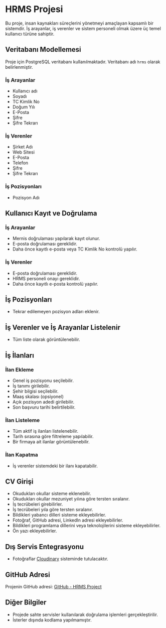 # HRMS Projesi

Bu proje, insan kaynakları süreçlerini yönetmeyi amaçlayan kapsamlı bir sistemdir. İş arayanlar, iş verenler ve sistem personeli olmak üzere üç temel kullanıcı türüne sahiptir.

## Veritabanı Modellemesi

Proje için PostgreSQL veritabanı kullanılmaktadır. Veritabanı adı `hrms` olarak belirlenmiştir.

### İş Arayanlar

- Kullanıcı adı
- Soyadı
- TC Kimlik No
- Doğum Yılı
- E-Posta
- Şifre
- Şifre Tekrarı

### İş Verenler

- Şirket Adı
- Web Sitesi
- E-Posta
- Telefon
- Şifre
- Şifre Tekrarı

### İş Pozisyonları

- Pozisyon Adı

## Kullanıcı Kayıt ve Doğrulama

### İş Arayanlar

- Mernis doğrulaması yapılarak kayıt olunur.
- E-posta doğrulaması gereklidir.
- Daha önce kayıtlı e-posta veya TC Kimlik No kontrolü yapılır.

### İş Verenler

- E-posta doğrulaması gereklidir.
- HRMS personeli onayı gereklidir.
- Daha önce kayıtlı e-posta kontrolü yapılır.

## İş Pozisyonları

- Tekrar edilemeyen pozisyon adları eklenir.

## İş Verenler ve İş Arayanlar Listelenir

- Tüm liste olarak görüntülenebilir.

## İş İlanları

### İlan Ekleme

- Genel iş pozisyonu seçilebilir.
- İş tanımı girilebilir.
- Şehir bilgisi seçilebilir.
- Maaş skalası (opsiyonel)
- Açık pozisyon adedi girilebilir.
- Son başvuru tarihi belirtilebilir.

### İlan Listeleme

- Tüm aktif iş ilanları listelenebilir.
- Tarih sırasına göre filtreleme yapılabilir.
- Bir firmaya ait ilanlar görüntülenebilir.

### İlan Kapatma

- İş verenler sistemdeki bir ilanı kapatabilir.

## CV Girişi

- Okudukları okullar sisteme eklenebilir.
- Okudukları okullar mezuniyet yılına göre tersten sıralanır.
- İş tecrübeleri girebilirler.
- İş tecrübeleri yıla göre tersten sıralanır.
- Bildikleri yabancı dilleri sisteme ekleyebilirler.
- Fotoğraf, GitHub adresi, LinkedIn adresi ekleyebilirler.
- Bildikleri programlama dillerini veya teknolojilerini sisteme ekleyebilirler.
- Ön yazı ekleyebilirler.

## Dış Servis Entegrasyonu

- Fotoğraflar [Cloudinary](https://cloudinary.com/) sisteminde tutulacaktır.

## GitHub Adresi

Projenin GitHub adresi: [GitHub - HRMS Project](https://github.com/rheme-e/HRMS)

## Diğer Bilgiler

- Projede sahte servisler kullanılarak doğrulama işlemleri gerçekleştirilir.
- İsterler dışında kodlama yapılmamıştır.
